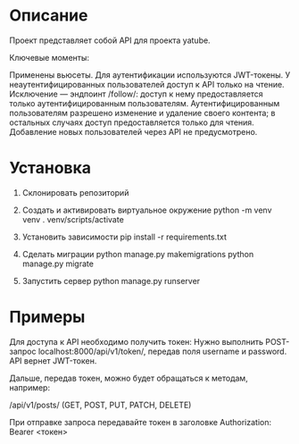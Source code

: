 # Описание

Проект представляет собой API для проекта yatube.

Ключевые моменты:

Применены вьюсеты.
Для аутентификации используются JWT-токены.
У неаутентифицированных пользователей доступ к API только на чтение. Исключение — эндпоинт /follow/: доступ к нему предоставляется только аутентифицированным пользователям.
Аутентифицированным пользователям разрешено изменение и удаление своего контента; в остальных случаях доступ предоставляется только для чтения.
Добавление новых пользователей через API не предусмотрено.

# Установка

1. Склонировать репозиторий

2. Создать и активировать виртуальное окружение
    python -m venv venv
    . venv/scripts/activate

3. Установить зависимости
    pip install -r requirements.txt

4. Сделать миграции
    python manage.py makemigrations
    python manage.py migrate

5. Запустить сервер
    python manage.py runserver

# Примеры

Для доступа к API необходимо получить токен: 
Нужно выполнить POST-запрос localhost:8000/api/v1/token/, передав поля username и password. API вернет JWT-токен.

Дальше, передав токен, можно будет обращаться к методам, например: 

/api/v1/posts/ (GET, POST, PUT, PATCH, DELETE)

При отправке запроса передавайте токен в заголовке Authorization: Bearer <токен>

